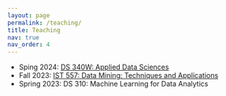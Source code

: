 ```yaml
---
layout: page
permalink: /teaching/
title: Teaching
nav: true
nav_order: 4
---
```


* Sping 2024: [DS 340W: Applied Data Sciences](https://sites.psu.edu/lulin/ds-340w-applied-data-sciences-spring-2024/)
* Fall 2023: [IST 557: Data Mining: Techniques and Applications](https://sites.psu.edu/lulin/ist557-fall20223/)
* Spring 2023: DS 310: Machine Learning for Data Analytics
